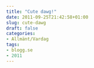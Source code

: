 ```yaml
---
title: "Cute dawg!"
date: 2011-09-25T21:42:58+01:00
slug: cute-dawg
draft: false
categories:
- Allmänt/Vardag
tags:
- blogg.se
- 2011
---
```

